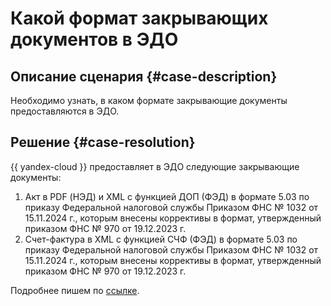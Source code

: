 # Какой формат закрывающих документов в ЭДО


## Описание сценария {#case-description}

Необходимо узнать, в каком формате закрывающие документы предоставляются в ЭДО.

## Решение {#case-resolution}

{{ yandex-cloud }} предоставляет в ЭДО следующие закрывающие документы:

1. Акт в PDF (НЭД) и XML с функцией ДОП (ФЭД) в формате 5.03 по приказу Федеральной налоговой службы Приказом ФНС № 1032 от 15.11.2024 г., которым внесены коррективы в формат, утвержденный приказом ФНС № 970 от 19.12.2023 г.
1. Счет-фактура в XML с функцией СЧФ (ФЭД) в формате 5.03 по приказу Федеральной налоговой службы Приказом ФНС № 1032 от 15.11.2024 г., которым внесены коррективы в формат, утвержденный приказом ФНС № 970 от 19.12.2023 г.

Подробнее пишем по [ссылке](../../../billing/concepts/edo).
